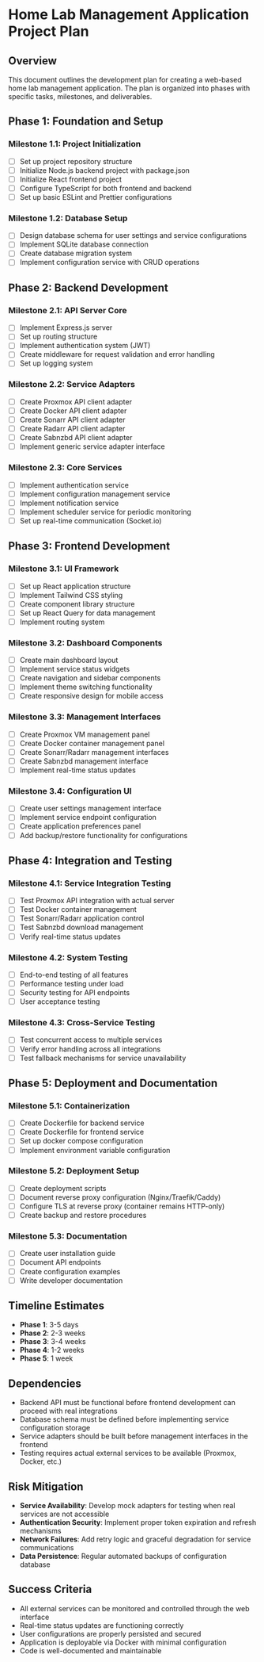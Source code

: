 # Home Lab Management Application Project Plan

## Overview

This document outlines the development plan for creating a web-based home lab management application. The plan is organized into phases with specific tasks, milestones, and deliverables.

## Phase 1: Foundation and Setup

### Milestone 1.1: Project Initialization
- [ ] Set up project repository structure
- [ ] Initialize Node.js backend project with package.json
- [ ] Initialize React frontend project
- [ ] Configure TypeScript for both frontend and backend
- [ ] Set up basic ESLint and Prettier configurations

### Milestone 1.2: Database Setup
- [ ] Design database schema for user settings and service configurations
- [ ] Implement SQLite database connection
- [ ] Create database migration system
- [ ] Implement configuration service with CRUD operations

## Phase 2: Backend Development

### Milestone 2.1: API Server Core
- [ ] Implement Express.js server
- [ ] Set up routing structure
- [ ] Implement authentication system (JWT)
- [ ] Create middleware for request validation and error handling
- [ ] Set up logging system

### Milestone 2.2: Service Adapters
- [ ] Create Proxmox API client adapter
- [ ] Create Docker API client adapter
- [ ] Create Sonarr API client adapter
- [ ] Create Radarr API client adapter
- [ ] Create Sabnzbd API client adapter
- [ ] Implement generic service adapter interface

### Milestone 2.3: Core Services
- [ ] Implement authentication service
- [ ] Implement configuration management service
- [ ] Implement notification service
- [ ] Implement scheduler service for periodic monitoring
- [ ] Set up real-time communication (Socket.io)

## Phase 3: Frontend Development

### Milestone 3.1: UI Framework
- [ ] Set up React application structure
- [ ] Implement Tailwind CSS styling
- [ ] Create component library structure
- [ ] Set up React Query for data management
- [ ] Implement routing system

### Milestone 3.2: Dashboard Components
- [ ] Create main dashboard layout
- [ ] Implement service status widgets
- [ ] Create navigation and sidebar components
- [ ] Implement theme switching functionality
- [ ] Create responsive design for mobile access

### Milestone 3.3: Management Interfaces
- [ ] Create Proxmox VM management panel
- [ ] Create Docker container management panel
- [ ] Create Sonarr/Radarr management interfaces
- [ ] Create Sabnzbd management interface
- [ ] Implement real-time status updates

### Milestone 3.4: Configuration UI
- [ ] Create user settings management interface
- [ ] Implement service endpoint configuration
- [ ] Create application preferences panel
- [ ] Add backup/restore functionality for configurations

## Phase 4: Integration and Testing

### Milestone 4.1: Service Integration Testing
- [ ] Test Proxmox API integration with actual server
- [ ] Test Docker container management
- [ ] Test Sonarr/Radarr application control
- [ ] Test Sabnzbd download management
- [ ] Verify real-time status updates

### Milestone 4.2: System Testing
- [ ] End-to-end testing of all features
- [ ] Performance testing under load
- [ ] Security testing for API endpoints
- [ ] User acceptance testing

### Milestone 4.3: Cross-Service Testing
- [ ] Test concurrent access to multiple services
- [ ] Verify error handling across all integrations
- [ ] Test fallback mechanisms for service unavailability

## Phase 5: Deployment and Documentation

### Milestone 5.1: Containerization
- [ ] Create Dockerfile for backend service
- [ ] Create Dockerfile for frontend service
- [ ] Set up docker compose configuration
- [ ] Implement environment variable configuration

### Milestone 5.2: Deployment Setup
- [ ] Create deployment scripts
- [ ] Document reverse proxy configuration (Nginx/Traefik/Caddy)
- [ ] Configure TLS at reverse proxy (container remains HTTP-only)
- [ ] Create backup and restore procedures

### Milestone 5.3: Documentation
- [ ] Create user installation guide
- [ ] Document API endpoints
- [ ] Create configuration examples
- [ ] Write developer documentation

## Timeline Estimates

- **Phase 1**: 3-5 days
- **Phase 2**: 2-3 weeks
- **Phase 3**: 3-4 weeks
- **Phase 4**: 1-2 weeks
- **Phase 5**: 1 week

## Dependencies

- Backend API must be functional before frontend development can proceed with real integrations
- Database schema must be defined before implementing service configuration storage
- Service adapters should be built before management interfaces in the frontend
- Testing requires actual external services to be available (Proxmox, Docker, etc.)

## Risk Mitigation

- **Service Availability**: Develop mock adapters for testing when real services are not accessible
- **Authentication Security**: Implement proper token expiration and refresh mechanisms
- **Network Failures**: Add retry logic and graceful degradation for service communications
- **Data Persistence**: Regular automated backups of configuration database

## Success Criteria

- All external services can be monitored and controlled through the web interface
- Real-time status updates are functioning correctly
- User configurations are properly persisted and secured
- Application is deployable via Docker with minimal configuration
- Code is well-documented and maintainable
